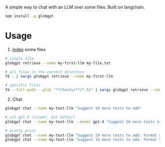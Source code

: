 A simple way to chat with an LLM over some files. Built on langchain.

```bash
npm install -g globgpt
```

# Usage

1. [Index](https://docs.langchain.com/docs/use-cases/qa-docs#ingestion) some files

```bash
# single file
globgpt retrieve --name my-first-llm my-file.txt

# all files in the current directory
fd . | xargs globgpt retrieve --name my-first-llm

# specific files
fd --full-path --glob "**/tests/**/*.ts" | xargs globgpt retrieve --name my-test-llm
```

2. Chat

```bash
globgpt chat --name my-test-llm "Suggest 10 more tests to add"

# use gpt-4 (slower, but better)
globgpt chat --name my-test-llm --model gpt-4 "Suggest 10 more tests to add"

# pretty print
globgpt chat --name my-test-llm "Suggest 10 more tests to add. Format your response in markdown" | glow
globgpt chat --name my-test-llm "Suggest 10 more tests to add. Format your response in markdown" | bat -l md
```

